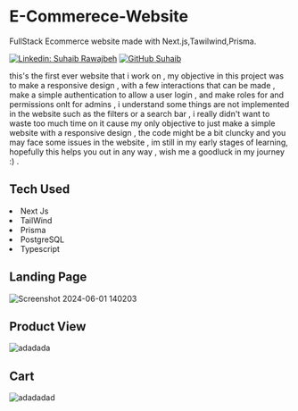 # E-Commerece-Website
FullStack Ecommerce website made with Next.js,Tawilwind,Prisma.<br>

[![Linkedin: Suhaib Rawajbeh](https://img.shields.io/badge/-suhaibrawajbeh-blue?style=flat-square&logo=Linkedin&logoColor=white&link=https://www.linkedin.com/in/subaibbb/)](https://www.linkedin.com/in/suhaib-ْrawajbeh-4527a5303/) 
[![GitHub Suhaib](https://img.shields.io/github/followers/ItsLawy?label=follow&style=social)](https://github.com/ItsLawy)

this's the first ever website that i work on , my objective in this project was to make a responsive design , with a few interactions that can be made , make a simple authentication
to allow a user login , and make roles for and permissions onlt for admins , i understand some things are not implemented in the website such as the filters or a search bar , i really didn't want to waste 
too much time on it cause my only objective to just make a simple website with a responsive design , the code might be a bit cluncky and you may face some issues in the website , im still in my early stages of learning,
hopefully this helps you out in any way , wish me a goodluck in my journey :) . 

<h2>Tech Used</h2>
<li>Next Js</li>
<li>TailWind</li>
<li>Prisma</li>
<li>PostgreSQL</li>
<li>Typescript</li>

<h2>Landing Page</h2>

![Screenshot 2024-06-01 140203](https://github.com/ItsLawy/E-Commerce-Website/assets/149022910/6c522d5f-33dc-4459-aad9-01a44e9e0e2e)

<h2>Product View</h2>

![adadada](https://github.com/ItsLawy/E-Commerce-Website/assets/149022910/855cc718-3ad4-47e1-8766-1cf701575fee)

<h2>Cart</h2>

![adadadad](https://github.com/ItsLawy/E-Commerce-Website/assets/149022910/b62f2846-05b7-4dfd-8c62-f3f0cf43b72b)
